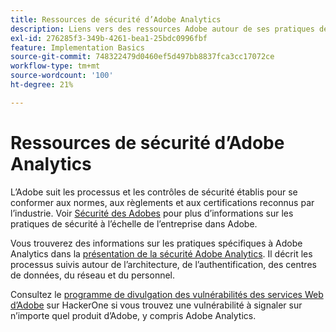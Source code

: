 ```yaml
---
title: Ressources de sécurité d’Adobe Analytics
description: Liens vers des ressources Adobe autour de ses pratiques de sécurité et de ses plans de récupération.
exl-id: 276285f3-349b-4261-bea1-25bdc0996fbf
feature: Implementation Basics
source-git-commit: 748322479d0460ef5d497bb8837fca3cc17072ce
workflow-type: tm+mt
source-wordcount: '100'
ht-degree: 21%

---
```


# Ressources de sécurité d’Adobe Analytics

L’Adobe suit les processus et les contrôles de sécurité établis pour se conformer aux normes, aux règlements et aux certifications reconnus par l’industrie. Voir [Sécurité des Adobes](https://www.adobe.com/trust/security.html) pour plus d’informations sur les pratiques de sécurité à l’échelle de l’entreprise dans Adobe.

Vous trouverez des informations sur les pratiques spécifiques à Adobe Analytics dans la [présentation de la sécurité Adobe Analytics](https://www.adobe.com/content/dam/cc/fr/trust-center/ungated/whitepapers/experience-cloud/adb-analytics-security-wp.pdf). Il décrit les processus suivis autour de l’architecture, de l’authentification, des centres de données, du réseau et du personnel.

Consultez le [programme de divulgation des vulnérabilités des services Web d’Adobe](https://hackerone.com/adobe) sur HackerOne si vous trouvez une vulnérabilité à signaler sur n’importe quel produit d’Adobe, y compris Adobe Analytics.

